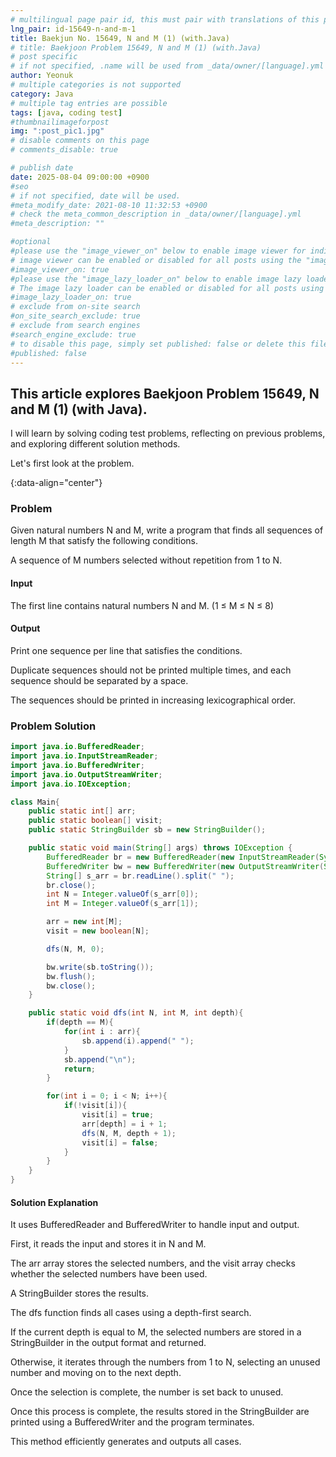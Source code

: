 ```yaml
---
# multilingual page pair id, this must pair with translations of this page. (This name must be unique)
lng_pair: id-15649-n-and-m-1
title: Baekjun No. 15649, N and M (1) (with.Java)
# title: Baekjoon Problem 15649, N and M (1) (with.Java)
# post specific
# if not specified, .name will be used from _data/owner/[language].yml
author: Yeonuk
# multiple categories is not supported
category: Java
# multiple tag entries are possible
tags: [java, coding test]
#thumbnailimageforpost
img: ":post_pic1.jpg"
# disable comments on this page
# comments_disable: true

# publish date
date: 2025-08-04 09:00:00 +0900
#seo
# if not specified, date will be used.
#meta_modify_date: 2021-08-10 11:32:53 +0900
# check the meta_common_description in _data/owner/[language].yml
#meta_description: ""

#optional
#please use the "image_viewer_on" below to enable image viewer for individual pages or posts (_posts/ or [language]/_posts folders).
# image viewer can be enabled or disabled for all posts using the "image_viewer_posts: true" setting in _data/conf/main.yml.
#image_viewer_on: true
#please use the "image_lazy_loader_on" below to enable image lazy loader for individual pages or posts (_posts/ or [language]/_posts folders).
# The image lazy loader can be enabled or disabled for all posts using the "image_lazy_loader_posts: true" setting in _data/conf/main.yml.
#image_lazy_loader_on: true
# exclude from on-site search
#on_site_search_exclude: true
# exclude from search engines
#search_engine_exclude: true
# to disable this page, simply set published: false or delete this file
#published: false
---
```


<!-- outline-start -->

## This article explores Baekjoon Problem 15649, N and M (1) (with Java).

I will learn by solving coding test problems, reflecting on previous problems, and exploring different solution methods.

Let's first look at the problem.

{:data-align="center"}

<!-- outline-end -->

### Problem

Given natural numbers N and M, write a program that finds all sequences of length M that satisfy the following conditions.

A sequence of M numbers selected without repetition from 1 to N.

#### Input

The first line contains natural numbers N and M. (1 ≤ M ≤ N ≤ 8)

#### Output

Print one sequence per line that satisfies the conditions.

Duplicate sequences should not be printed multiple times, and each sequence should be separated by a space.

The sequences should be printed in increasing lexicographical order.

### Problem Solution

```java
import java.io.BufferedReader;
import java.io.InputStreamReader;
import java.io.BufferedWriter;
import java.io.OutputStreamWriter;
import java.io.IOException;

class Main{
    public static int[] arr;
    public static boolean[] visit;
    public static StringBuilder sb = new StringBuilder();

    public static void main(String[] args) throws IOException {
        BufferedReader br = new BufferedReader(new InputStreamReader(System.in));
        BufferedWriter bw = new BufferedWriter(new OutputStreamWriter(System.out));
        String[] s_arr = br.readLine().split(" ");
        br.close();
        int N = Integer.valueOf(s_arr[0]);
        int M = Integer.valueOf(s_arr[1]);

        arr = new int[M];
        visit = new boolean[N];

        dfs(N, M, 0);

        bw.write(sb.toString());
        bw.flush();
        bw.close();
    }

    public static void dfs(int N, int M, int depth){
        if(depth == M){
            for(int i : arr){
                sb.append(i).append(" ");
            }
            sb.append("\n");
            return;
        }

        for(int i = 0; i < N; i++){
            if(!visit[i]){
                visit[i] = true;
                arr[depth] = i + 1;
                dfs(N, M, depth + 1);
                visit[i] = false;
            }
        }
    }
}
```

#### Solution Explanation

It uses BufferedReader and BufferedWriter to handle input and output.

First, it reads the input and stores it in N and M.

The arr array stores the selected numbers, and the visit array checks whether the selected numbers have been used.

A StringBuilder stores the results.

The dfs function finds all cases using a depth-first search.

If the current depth is equal to M, the selected numbers are stored in a StringBuilder in the output format and returned.

Otherwise, it iterates through the numbers from 1 to N, selecting an unused number and moving on to the next depth.

Once the selection is complete, the number is set back to unused.

Once this process is complete, the results stored in the StringBuilder are printed using a BufferedWriter and the program terminates.

This method efficiently generates and outputs all cases.
